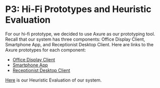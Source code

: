 # P3: Hi-Fi Prototypes and Heuristic Evaluation
For our hi-fi prototype, we decided to use Axure as our prototyping tool. Recall
that our system has three components: Office Display Client, Smartphone App, and
Receptionist Desktop Client. Here are links to the Axure prototypes for each
component:
- [Office Display Client](https://hxqcz0.axshare.com)
- [Smartphone App](https://yn0drl.axshare.com)
- [Receptionist Desktop Client](https://dcjdkz.axshare.com)

[Here](HeuristicEvaluation.md) is our Heuristic Evaluation of our system.